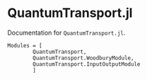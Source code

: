 # QuantumTransport.jl

Documentation for `QuantumTransport.jl`.

```@autodocs
Modules = [
        QuantumTransport,
        QuantumTransport.WoodburyModule,
        QuantumTransport.InputOutputModule
        ]
```